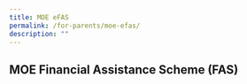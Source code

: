 ```yaml
---
title: MOE eFAS
permalink: /for-parents/moe-efas/
description: ""
---
```

**MOE Financial Assistance Scheme (FAS)**
-----------------------------------------
